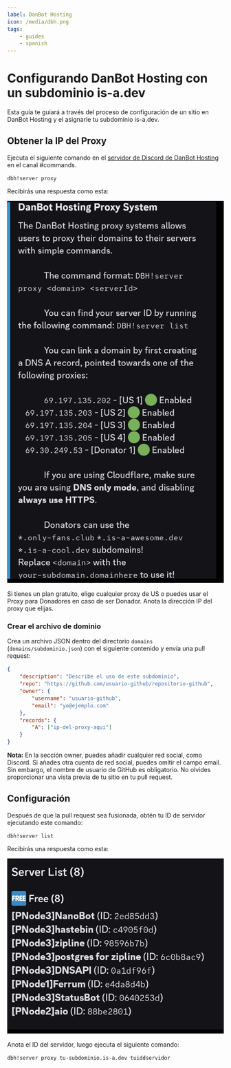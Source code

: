 ```yaml
---
label: DanBot Hosting
icon: /media/dbh.png
tags:
    - guides
    - spanish
---
```


# Configurando DanBot Hosting con un subdominio is-a.dev

Esta guía te guiará a través del proceso de configuración de un sitio en DanBot Hosting y el asignarle tu subdominio is-a.dev.

## Obtener la IP del Proxy

Ejecuta el siguiente comando en el [servidor de Discord de DanBot Hosting](https://discord.gg/dbh) en el canal #commands.


```
dbh!server proxy
```

Recibirás una respuesta como esta:

![](../../media/dbh_proxy/1.jpg)

Si tienes un plan gratuito, elige cualquier proxy de US o puedes usar el Proxy para Donadores en caso de ser Donador. Anota la dirección IP del proxy que elijas.

### Crear el archivo de dominio

Crea un archivo JSON dentro del directorio `domains` (`domains/subdominio.json`) con el siguiente contenido y envía una pull request:

```json
{
    "description": "Describe el uso de este subdominio",
    "repo": "https://github.com/usuario-github/repositorio-github",
    "owner": {
        "username": "usuario-github",
        "email": "yo@ejemplo.com"
    },
    "records": {
        "A": ["ip-del-proxy-aqui"]
    }
}
```

**Nota:** En la sección owner, puedes añadir cualquier red social, como Discord. Si añades otra cuenta de red social, puedes omitir el campo email. Sin embargo, el nombre de usuario de GitHub es obligatorio. No olvides proporcionar una vista previa de tu sitio en tu pull request.

## Configuración

Después de que la pull request sea fusionada, obtén tu ID de servidor ejecutando este comando:

```
dbh!server list
```

Recibirás una respuesta como esta:

![](../../media/dbh_proxy/2.jpg)

Anota el ID del servidor, luego ejecuta el siguiente comando:


```
dbh!server proxy tu-subdominio.is-a.dev tuiddservidor
```
